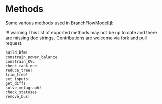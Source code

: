 # Methods
Some various methods used in BranchFlowModel.jl:

!!! warning
    This list of exported methods may not be up to date and there are missing doc strings.
    Contributions are welcome via fork and pull request.

```@docs
build_bfm!
constrain_power_balance
constrain_KVL
check_rank_one
reduce_tree!
trim_tree!
set_inputs!
get_diffs
solve_metagraph!
check_statuses
remove_bus!
```